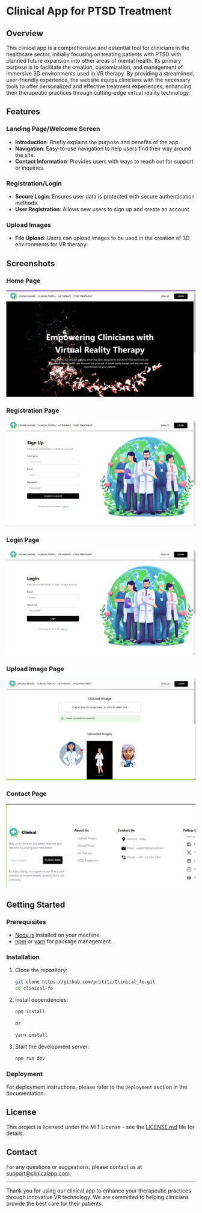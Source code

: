 # Clinical App for PTSD Treatment

## Overview

This clinical app is a comprehensive and essential tool for clinicians in the healthcare sector, initially focusing on treating patients with PTSD with planned future expansion into other areas of mental health. Its primary purpose is to facilitate the creation, customization, and management of immersive 3D environments used in VR therapy. By providing a streamlined, user-friendly experience, the website equips clinicians with the necessary tools to offer personalized and effective treatment experiences, enhancing their therapeutic practices through cutting-edge virtual reality technology.

## Features

### Landing Page/Welcome Screen
- **Introduction**: Briefly explains the purpose and benefits of the app.
- **Navigation**: Easy-to-use navigation to help users find their way around the site.
- **Contact Information**: Provides users with ways to reach out for support or inquiries.

### Registration/Login
- **Secure Login**: Ensures user data is protected with secure authentication methods.
- **User Registration**: Allows new users to sign up and create an account.

### Upload Images
- **File Upload**: Users can upload images to be used in the creation of 3D environments for VR therapy.

## Screenshots


### Home Page
![Home Page](src/Image/HomeScreen.png)


### Registration Page
![Registration Page](src/Image/signup.png)


### Login Page
![Login Page](src/Image/login.png)


### Upload Image Page
![Upload Image Page](src/Image/uploadImg.png)

### Contact Page
![Contact Page](src/Image/contact.png)

## Getting Started

### Prerequisites
- [Node.js](https://nodejs.org/) installed on your machine.
- [npm](https://www.npmjs.com/) or [yarn](https://yarnpkg.com/) for package management.

### Installation

1. Clone the repository:
    ```sh
    git clone https://github.com/prititi/Clinical_fe.git
    cd clinical-fe
    ```

2. Install dependencies:
    ```sh
    npm install
    ```
    or
    ```sh
    yarn install
    ```

3. Start the development server:
    ```sh
    npm run dev
    ```

### Deployment

For deployment instructions, please refer to the `Deployment` section in the documentation.


## License

This project is licensed under the MIT License - see the [LICENSE.md](LICENSE.md) file for details.

## Contact

For any questions or suggestions, please contact us at support@clinicalapp.com.

---

Thank you for using our clinical app to enhance your therapeutic practices through innovative VR technology. We are committed to helping clinicians provide the best care for their patients.
